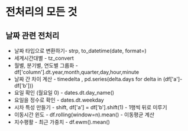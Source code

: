 # 전처리의 모든 것

## 날짜 관련 전처리
- 날짜 타입으로 변환하기- strp, to_datetime(date, format=)
- 세계시간대별 - tz_convert
- 월별, 분기별, 연도별 그룹화 - df['column'].dt.year,month,quarter,day,hour,minute
- 날짜 간 차이 계산 - timedelta , pd.series(delta.days for delta in (df['a']-df['b']))
- 요일 확인 (월요일 0) - dates.dt.day_name()
- 요일을 정수로 확인 - dates.dt.weekday
- 시차 특성 만들기 - shift, df['a'] = df['b'].shift(1) - 1행씩 뒤로 미루기
- 이동시간 윈도 - df.rolling(window=n).mean() - 이동평균 계산
- 지수평활 - 최근 가중치 - df.ewm().mean()